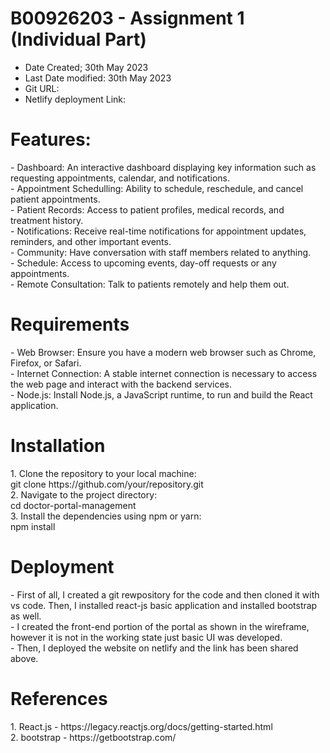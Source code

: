 <h1>B00926203 - Assignment 1 (Individual Part)</h1>
<ul>
  <li>Date Created; 30th May 2023</li>
  <li>Last Date modified: 30th May 2023</li>
  <li>Git URL: </li>
  <li>Netlify deployment Link: </li>
</ul>

<h1>Features:</h1>
<p>
 - Dashboard: An interactive dashboard displaying key information such as requesting appointments, calendar, and notifications.<br/>
 - Appointment Schedulling: Ability to schedule, reschedule, and cancel patient appointments.<br/>
 - Patient Records: Access to patient profiles, medical records, and treatment history.<br/>
 - Notifications: Receive real-time notifications for appointment updates, reminders, and other important events.<br/>
 - Community: Have conversation with staff members related to anything.<br/>
 - Schedule: Access to upcoming events, day-off requests or any appointments.<br/>
 - Remote Consultation: Talk to patients remotely and help them out.<br/>
</p>

<h1>Requirements</h1>
<p>
  - Web Browser: Ensure you have a modern web browser such as Chrome, Firefox, or Safari.<br/>
  - Internet Connection: A stable internet connection is necessary to access the web page and interact with the backend services.<br/>
  - Node.js: Install Node.js, a JavaScript runtime, to run and build the React application.<br/>
</p>

<h1>Installation</h1>
<p>
  1. Clone the repository to your local machine:<br/>
      git clone https://github.com/your/repository.git<br/>
  2. Navigate to the project directory:<br/>
      cd doctor-portal-management<br/>
  3. Install the dependencies using npm or yarn:<br/>
      npm install<br/>
</p>

<h1>Deployment</h1>
<p>
  - First of all, I created a git rewpository for the code and then cloned it with vs code. Then, I installed react-js basic application and installed bootstrap as well.<br/>
  - I created the front-end portion of the portal as shown in the wireframe, however it is not in the working state just basic UI was developed.<br/>
  - Then, I deployed the website on netlify and the link has been shared above.<br/>
</p>

<h1>References</h1>
<p>
  1. React.js - https://legacy.reactjs.org/docs/getting-started.html<br/>
  2. bootstrap - https://getbootstrap.com/
</p>
